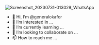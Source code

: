 ![Screenshot_20230731-013028_WhatsApp](https://github.com/generalokafor/generalokafor/assets/141791607/482dab51-61e4-4fde-ac73-c23fdc17ae3b)
- 👋 Hi, I’m @generalokafor
- 👀 I’m interested in ...
- 🌱 I’m currently learning ...
- 💞️ I’m looking to collaborate on ...
- 📫 How to reach me ...

<!---
generalokafor/generalokafor is a ✨ special ✨ repository because its `README.md` (this file) appears on your GitHub profile.
You can click the Preview link to take a look at your changes.
--->
